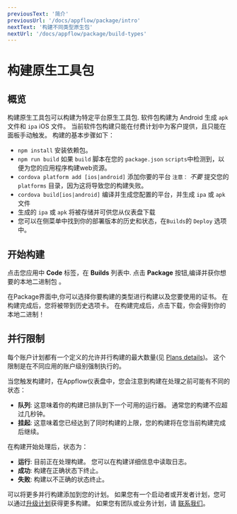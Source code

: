 ```yaml
---
previousText: '简介'
previousUrl: '/docs/appflow/package/intro'
nextText: '构建不同类型原生包'
nextUrl: '/docs/appflow/package/build-types'
---
```


# 构建原生工具包

## 概览

构建原生工具包可以构建为特定平台原生工具包. 软件包构建为 Android 生成 `apk` 文件和 `ipa` iOS 文件。 当前软件包构建只能在付费计划中为客户提供，且只能在面板手动触发。 构建的基本步骤如下：

* `npm install` 安装依赖包。
* `npm run build` 如果 `build` 脚本在您的 `package.json` `scripts`中检测到，以便为您的应用程序构建web资源。
* `cordova platform add [ios|android]` 添加你要的平台 `注意：` *不要* 提交您的 `platforms` 目录，因为这将导致您的构建失败。
* `cordova build[ios|android]` 编译并生成您配置的平台，并生成 `ipa` 或 `apk` 文件
* 生成的 `ipa` 或 `apk` 将被存储并可供您从仪表盘下载
* 您可以在侧菜单中找到你的部署版本的历史和状态，在`Builds`的 `Deploy` 选项中。

## 开始构建

点击您应用中 **Code** 标签，在 **Builds** 列表中. 点击 **Package** 按钮,编译并获你想要的本地二进制包 。

在Package界面中,你可以选择你要构建的类型进行构建以及您要使用的证书。 在构建完成后，您将被带到历史选项卡。 在构建完成后，点击下载，你会得到你的本地二进制！

## 并行限制

每个账户计划都有一个定义的允许并行构建的最大数量(见 [Plans details](/pricing))。 这个限制是在不同应用的账户级别强制执行的。

当您触发构建时，在Appflow仪表盘中，您会注意到构建在处理之前可能有不同的状态：

* **队列**: 这意味着你的构建已排队到下一个可用的运行器。 通常您的构建不应超过几秒钟。
* **挂起**: 这意味着您已经达到了同时构建的上限，您的构建将在您当前构建完成后继续。

在构建开始处理后，状态为：

* **运行**: 目前正在处理构建。 您可以在构建详细信息中读取日志。
* **成功**: 构建在正确状态下终止。
* **失败**: 构建以不正确的状态终止。

可以将更多并行构建添加到您的计划。 如果您有一个启动者或开发者计划，您可以通过[升级计划](https://dashboard.ionicframework.com/settings/billing)获得更多构建。 如果您有团队或业务计划，请 [联系我们](https://ionic.zendesk.com/hc/en-us/requests/new)。